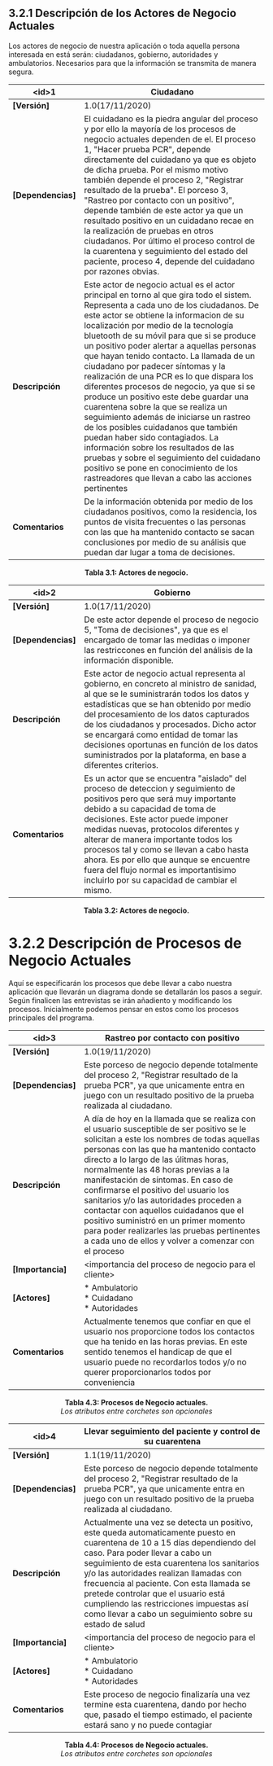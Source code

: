 ## 3.2.1 Descripción de los Actores de Negocio Actuales

Los actores de negocio de nuestra aplicación o toda aquella persona interesada en está serán: ciudadanos, gobierno, autoridades y ambulatorios. Necesarios para que la información se transmita de manera segura.

| **\<id>1** | Ciudadano |
| -- | -- |
| **[Versión]** | 1.0(17/11/2020) |
| **[Dependencias]** | El cuidadano es la piedra angular del proceso y por ello la mayoría de los procesos de negocio actuales dependen de el. El proceso 1, "Hacer prueba PCR", depende directamente del cuidadano ya que es objeto de dicha prueba. Por el mismo motivo también depende el proceso 2, "Registrar resultado de la prueba". El porceso 3, "Rastreo por contacto con un positivo", depende también de este actor ya que un resultado positivo en un cuidadano recae en la realización de pruebas en otros ciudadanos. Por último el proceso control de la cuarentena y seguimiento del estado del paciente, proceso 4, depende del cuidadano por razones obvias.|
| **Descripción** | Este actor de negocio actual es el actor principal en torno al que gira todo el sistem. Representa a cada uno de los ciudadanos. De este actor se obtiene la informacion de su localización por medio de la tecnología bluetooth de su móvil para que si se produce un positivo poder alertar a aquellas personas que hayan tenido contacto. La llamada de un ciudadano por padecer síntomas y la realización de una PCR es lo que dispara los diferentes procesos de negocio, ya que si se produce un positivo este debe guardar una cuarentena sobre la que se realiza un seguimiento además de iniciarse un rastreo de los posibles cuidadanos que también puedan haber sido contagiados. La información sobre los resultados de las pruebas y sobre el seguimiento del cuidadano positivo se pone en conocimiento de los rastreadores que llevan a cabo las acciones pertinentes|
| **Comentarios** | De la información obtenida por medio de los ciudadanos positivos, como la residencia, los puntos de visita frecuentes o las personas con las que ha mantenido contacto se sacan conclusiones por medio de su análisis que puedan dar lugar a toma de decisiones. |

<p align="center"> <b>Tabla 3.1: Actores de negocio.</b>

| **\<id>2** | Gobierno |
| -- | -- |
| **[Versión]** | 1.0(17/11/2020) |
| **[Dependencias]** | De este actor depende el proceso de negocio 5, "Toma de decisiones", ya que es el encargado de tomar las medidas o imponer las restriccones en función del análisis de la información disponible. |
| **Descripción** | Este actor de negocio actual representa al gobierno, en concreto al ministro de sanidad, al que se le suministrarán todos los datos y estadísticas que se han obtenido por medio del procesamiento de los datos capturados de los ciudadanos y procesados. Dicho actor se encargará como entidad de tomar las decisiones oportunas en función de los datos suministrados por la plataforma, en base a diferentes criterios.
| **Comentarios** | Es un actor que se encuentra "aislado" del proceso de deteccion y seguimiento de positivos pero que será muy importante debido a su capacidad de toma de decisiones. Este actor puede imponer medidas nuevas, protocolos diferentes y alterar de manera importante todos los procesos tal y como se llevan a cabo hasta ahora. Es por ello que aunque se encuentre fuera del flujo normal es importantisimo incluirlo por su capacidad de cambiar el mismo. |

<p align="center"> <b>Tabla 3.2: Actores de negocio.</b> 


# 3.2.2 Descripción de Procesos de Negocio Actuales

Aquí se especificarán los procesos que debe llevar a cabo nuestra aplicación que llevarán un diagrama donde se detallarán los pasos a seguir. Según finalicen las entrevistas se 
irán añadiento y modificando los procesos. Inicialmente podemos pensar en estos como los procesos principales del programa.

| **\<id>3** | Rastreo por contacto con positivo |
| -- | -- |
| **[Versión]** | 1.0(19/11/2020) |
| **[Dependencias]** | Este porceso de negocio depende totalmente del proceso 2, "Registrar resultado de la prueba PCR", ya que unicamente entra en juego con un resultado positivo de la prueba realizada al ciudadano. |
| **Descripción** | A día de hoy en la llamada que se realiza con el usuario susceptible de ser positivo se le solicitan a este los nombres de todas aquellas personas con las que ha mantenido contacto directo a lo largo de las úlitmas horas, normalmente las 48 horas previas a la manifestación de síntomas. En  caso de confirmarse el positivo del usuario los sanitarios y/o las autoridades proceden a contactar con aquellos cuidadanos que el positivo suministró en un primer momento para poder realizarles las pruebas pertinentes a cada uno de ellos y volver a comenzar con el proceso|
| **[Importancia]** | \<importancia del proceso de negocio para el cliente> |
| **[Actores]** | * Ambulatorio <br> * Cuidadano <br> * Autoridades |
| **Comentarios** | Actualmente tenemos que confiar en que el usuario nos proporcione todos los contactos que ha tenido en las horas previas. En este sentido tenemos el handicap de que el usuario puede no recordarlos todos y/o no querer proporcionarlos todos por conveniencia|

<p align="center"> <b>Tabla 4.3: Procesos de Negocio actuales.</b> <br> <i>Los atributos entre corchetes son opcionales</i> </p>


| **\<id>4** | Llevar seguimiento del paciente y control de su cuarentena |
| -- | -- |
| **[Versión]** | 1.1(19/11/2020) |
| **[Dependencias]** | Este porceso de negocio depende totalmente del proceso 2, "Registrar resultado de la prueba PCR", ya que unicamente entra en juego con un resultado positivo de la prueba realizada al ciudadano. |
| **Descripción** | Actualmente una vez se detecta un positivo, este queda automaticamente puesto en cuarentena de 10 a 15 días dependiendo del caso. Para poder llevar a cabo un seguimiento de esta cuarentena los sanitarios y/o las autoridades realizan llamadas con frecuencia al paciente. Con esta llamada se pretede controlar que el usuario está cumpliendo las restricciones impuestas así como llevar a cabo un seguimiento sobre su estado de salud|
| **[Importancia]** | \<importancia del proceso de negocio para el cliente> |
| **[Actores]** | * Ambulatorio <br> * Cuidadano <br> * Autoridades |
| **Comentarios** | Este proceso de negocio finalizaría una vez termine esta cuarentena, dando por hecho que, pasado el tiempo estimado, el paciente estará sano y no puede contagiar|

<p align="center"> <b>Tabla 4.4: Procesos de Negocio actuales.</b> <br> <i>Los atributos entre corchetes son opcionales</i> </p>
